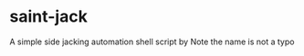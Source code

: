 saint-jack
==========

A simple side jacking automation shell script by Note the name is not a typo
